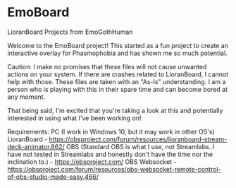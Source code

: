 # EmoBoard
LioranBoard Projects from EmoGothHuman

Welcome to the EmoBoard project!  This started as a fun project to create an interactive overlay for Phasmophobia and has shown me so much potential.

Caution:  I make no promises that these files will not cause unwanted actions on your system.  If there are crashes related to LioranBoard, I cannot help with those. These files are taken with an "As-Is" understanding.  I am a person who is playing with this in their spare time and can become bored at any moment.

That being said, I'm excited that you're taking a look at this and potentially interested in using what I've been working on!

Requirements:
PC (I work in Windows 10, but it may work in other OS's)
LioranBoard - https://obsproject.com/forum/resources/lioranboard-stream-deck-animator.862/
OBS (Standard OBS is what I use, not Streamlabs.  I have not tested in Streamlabs and honestly don't have the time nor the inclination to.) - https://obsproject.com/
OBS Websocket - https://obsproject.com/forum/resources/obs-websocket-remote-control-of-obs-studio-made-easy.466/

